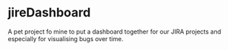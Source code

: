 # jireDashboard
A pet project fo mine to put a dashboard together for our JIRA projects and especially for visualising bugs over time.
